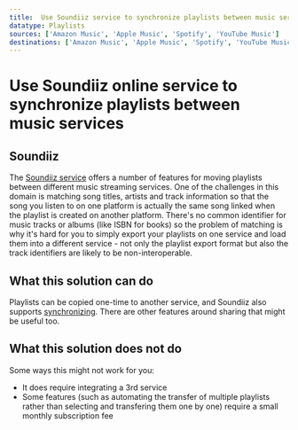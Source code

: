 ```yaml
---
title:  Use Soundiiz service to synchronize playlists between music services
datatype: Playlists
sources: ['Amazon Music', 'Apple Music', 'Spotify', 'YouTube Music']
destinations: ['Amazon Music', 'Apple Music', 'Spotify', 'YouTube Music']
---
```


# Use Soundiiz online service to synchronize playlists between music services

## Soundiiz

The [Soundiiz service](https://soundiiz.com/features) offers a number of features for moving
playlists between different music streaming services.  One of the challenges in this domain
is matching song titles, artists and track information so that the song you listen to on one 
platform is actually the same song linked when the playlist is created on another platform.  There's
no common identifier for music tracks or albums (like ISBN for books) so the problem of matching
is why it's hard for you to simply export your playlists on one service and load them into a 
different service - not only the playlist export format but also the track identifiers are likely
to be non-interoperable.

## What this solution can do

Playlists can be copied one-time to another service, and Soundiiz also supports [synchronizing](
https://soundiiz.com/auto-sync-playlist). There are other features around sharing that might
be useful too.


## What this solution does not do

Some ways this might not work for you:
* It does require integrating a 3rd service
* Some features (such as automating the transfer of multiple playlists rather than selecting
and transfering them one by one) require a small monthly subscription fee

